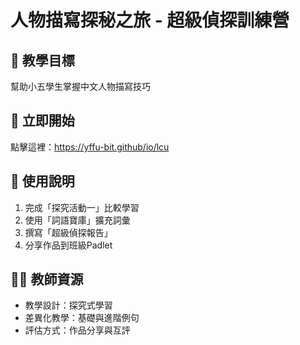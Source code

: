 # 人物描寫探秘之旅 - 超級偵探訓練營

## 🎯 教學目標
幫助小五學生掌握中文人物描寫技巧

## 🔗 立即開始
點擊這裡：https://yffu-bit.github/io/lcu

## 📖 使用說明
1. 完成「探究活動一」比較學習
2. 使用「詞語寶庫」擴充詞彙
3. 撰寫「超級偵探報告」
4. 分享作品到班級Padlet

## 👨‍🏫 教師資源
- 教學設計：探究式學習
- 差異化教學：基礎與進階例句
- 評估方式：作品分享與互評
